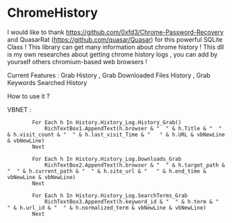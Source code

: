 # ChromeHistory
I would like to thank https://github.com/0xfd3/Chrome-Password-Recovery and QuasarRat (https://github.com/quasar/Quasar) for this powerful SQLite Class !
This library can get many information about chrome history !
This dll is my own researches about getting chrome history logs , you can add by yourself others chromium-based web browsers !

Current Features : Grab History , Grab Downloaded Files History , Grab Keywords Searched History

How to use it ?

VBNET : 

```Visual Basic .NET
        For Each h In History.History_Log.History_Grab()
            RichTextBox1.AppendText(h.browser & "  " & h.Title & "  " & h.visit_count & "  " & h.last_visit_Time & "   " & h.URL & vbNewLine & vbNewLine)
        Next

        For Each h In History.History_Log.Downloads_Grab
            RichTextBox2.AppendText(h.browser & "  " & h.target_path & "  " & h.current_path & "  " & h.site_url & "   " & h.end_time & vbNewLine & vbNewLine)
        Next

        For Each h In History.History_Log.SearchTerms_Grab
            RichTextBox3.AppendText(h.keyword_id & "  " & h.term & "  " & h.url_id & "  " & h.normalized_term & vbNewLine & vbNewLine)
        Next
    
```
